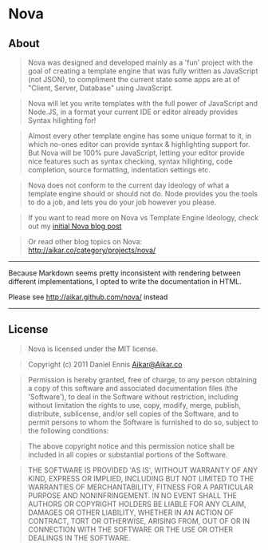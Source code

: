 # Nova
## About
> Nova was designed and developed mainly as a 'fun' project
  with the goal of creating a template engine that was fully
  written as JavaScript (not JSON), to compliment the current
  state some apps are at of "Client, Server, Database"
  using JavaScript.

> Nova will let you write templates with the full power of
  JavaScript and Node.JS, in a format your current IDE or
  editor already provides Syntax hilighting for!

> Almost every other template engine has some unique format
  to it, in which no-ones editor can provide syntax & highlighting
  support for. But Nova will be 100% pure JavaScript, letting your
  editor provide nice features such as syntax checking, syntax
  hilighting, code completion, source formatting,
  indentation settings etc.

> Nova does not conform to the current day ideology of what a
  template engine should or should not do. Node provides you the
  tools to do a job, and lets you do your job however you please.

>  If you want to read more on Nova vs Template Engine Ideology,
  check out my [initial Nova blog post][aikar.conova]

> Or read other blog topics on Nova: <http://aikar.co/category/projects/nova/>
***

Because Markdown seems pretty inconsistent with rendering between different implementations, I opted to write the documentation in HTML.

Please see <http://aikar.github.com/nova/> instead

***
## License
> Nova is licensed under the MIT license.

> Copyright (c) 2011 Daniel Ennis [Aikar@Aikar.co][email]



> Permission is hereby granted, free of charge, to any person obtaining a copy of this software and associated documentation files (the 'Software'), to deal in the Software without restriction, including without limitation the rights to use, copy, modify, merge, publish, distribute, sublicense, and/or sell copies of the Software, and to permit persons to whom the Software is furnished to do so, subject to the following conditions:

> The above copyright notice and this permission notice shall be included in all copies or substantial portions of the Software.

> THE SOFTWARE IS PROVIDED 'AS IS', WITHOUT WARRANTY OF ANY KIND, EXPRESS OR IMPLIED, INCLUDING BUT NOT LIMITED TO THE WARRANTIES OF MERCHANTABILITY, FITNESS FOR A PARTICULAR PURPOSE AND NONINFRINGEMENT. IN NO EVENT SHALL THE AUTHORS OR COPYRIGHT HOLDERS BE LIABLE FOR ANY CLAIM, DAMAGES OR OTHER LIABILITY, WHETHER IN AN ACTION OF CONTRACT, TORT OR OTHERWISE, ARISING FROM, OUT OF OR IN CONNECTION WITH THE SOFTWARE OR THE USE OR OTHER DEALINGS IN THE SOFTWARE.

[aikar.conova]: http://aikar.co/2011/01/21/nova-javascript-based-template-engine-nodejs/
[issues]: https://github.com/Aikar/node-nova/issues
[email]: mailto:aikar@aikar.co
